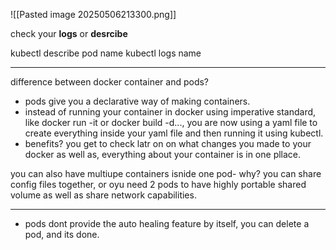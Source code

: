 ![[Pasted image 20250506213300.png]]


check your **logs** or **desrcibe**

kubectl describe pod name
kubectl logs name 


---

difference between docker container and pods?
- pods give you a declarative way of making containers.
- instead of running your container in docker using imperative standard, like docker run -it or docker build -d..., you are now using a yaml file to create everything inside your yaml file and then running it using kubectl.
- benefits? you get to check latr on on what changes you made to your docker as well as, everything about your container is in one pllace.

you can also have multiupe containers isnide one pod-
why?
	you can share config files together, or oyu need 2 pods to have highly portable shared volume as well as share network capabilities.


---

- pods dont provide the auto healing feature by itself, you can delete a pod, and its done.